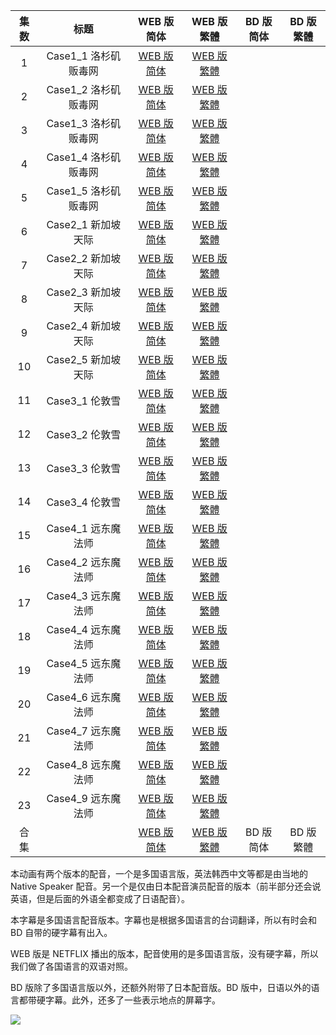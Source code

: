 | 集数 |         标题         |                             WEB 版简体                             |                             WEB 版繁體                             | BD 版简体 | BD 版繁體 |
| :--: | :------------------: | :----------------------------------------------------------: | :----------------------------------------------------------: | :--: | :--: |
|  1   | Case1_1 洛杉矶贩毒网 | [WEB 版简体](https://raw.githubusercontent.com/tastysugar/SweetSub-source/master/GREAT%20PRETENDER/WEB/%5BSweetSub%5D%20GREAT%20PRETENDER%20-%2001.chs.ass) | [WEB 版繁體](https://raw.githubusercontent.com/tastysugar/SweetSub-source/master/GREAT%20PRETENDER/WEB/%5BSweetSub%5D%20GREAT%20PRETENDER%20-%2001.cht.ass) |  |  |
|  2   | Case1_2 洛杉矶贩毒网 | [WEB 版简体](https://raw.githubusercontent.com/tastysugar/SweetSub-source/master/GREAT%20PRETENDER/WEB/%5BSweetSub%5D%20GREAT%20PRETENDER%20-%2002.chs.ass) | [WEB 版繁體](https://raw.githubusercontent.com/tastysugar/SweetSub-source/master/GREAT%20PRETENDER/WEB/%5BSweetSub%5D%20GREAT%20PRETENDER%20-%2002.cht.ass) |  |  |
|  3   | Case1_3 洛杉矶贩毒网 | [WEB 版简体](https://raw.githubusercontent.com/tastysugar/SweetSub-source/master/GREAT%20PRETENDER/WEB/%5BSweetSub%5D%20GREAT%20PRETENDER%20-%2003.chs.ass) | [WEB 版繁體](https://raw.githubusercontent.com/tastysugar/SweetSub-source/master/GREAT%20PRETENDER/WEB/%5BSweetSub%5D%20GREAT%20PRETENDER%20-%2003.cht.ass) |  |  |
|  4   | Case1_4 洛杉矶贩毒网 | [WEB 版简体](https://raw.githubusercontent.com/tastysugar/SweetSub-source/master/GREAT%20PRETENDER/WEB/%5BSweetSub%5D%20GREAT%20PRETENDER%20-%2004.chs.ass) | [WEB 版繁體](https://raw.githubusercontent.com/tastysugar/SweetSub-source/master/GREAT%20PRETENDER/WEB/%5BSweetSub%5D%20GREAT%20PRETENDER%20-%2004.cht.ass) |  |  |
|  5   | Case1_5 洛杉矶贩毒网 | [WEB 版简体](https://raw.githubusercontent.com/tastysugar/SweetSub-source/master/GREAT%20PRETENDER/WEB/%5BSweetSub%5D%20GREAT%20PRETENDER%20-%2005.chs.ass) | [WEB 版繁體](https://raw.githubusercontent.com/tastysugar/SweetSub-source/master/GREAT%20PRETENDER/WEB/%5BSweetSub%5D%20GREAT%20PRETENDER%20-%2005.cht.ass) |  |  |
|  6   | Case2_1 新加坡天际 | [WEB 版简体](https://raw.githubusercontent.com/tastysugar/SweetSub-source/master/GREAT%20PRETENDER/WEB/%5BSweetSub%5D%20GREAT%20PRETENDER%20-%2006.chs.ass) | [WEB 版繁體](https://raw.githubusercontent.com/tastysugar/SweetSub-source/master/GREAT%20PRETENDER/WEB/%5BSweetSub%5D%20GREAT%20PRETENDER%20-%2006.cht.ass) |  |  |
|  7   | Case2_2 新加坡天际 | [WEB 版简体](https://raw.githubusercontent.com/tastysugar/SweetSub-source/master/GREAT%20PRETENDER/WEB/%5BSweetSub%5D%20GREAT%20PRETENDER%20-%2007.chs.ass) | [WEB 版繁體](https://raw.githubusercontent.com/tastysugar/SweetSub-source/master/GREAT%20PRETENDER/WEB/%5BSweetSub%5D%20GREAT%20PRETENDER%20-%2007.cht.ass) |  |  |
|  8   | Case2_3 新加坡天际 | [WEB 版简体](https://raw.githubusercontent.com/tastysugar/SweetSub-source/master/GREAT%20PRETENDER/WEB/%5BSweetSub%5D%20GREAT%20PRETENDER%20-%2008.chs.ass) | [WEB 版繁體](https://raw.githubusercontent.com/tastysugar/SweetSub-source/master/GREAT%20PRETENDER/WEB/%5BSweetSub%5D%20GREAT%20PRETENDER%20-%2008.cht.ass) |  |  |
|  9   | Case2_4 新加坡天际 | [WEB 版简体](https://raw.githubusercontent.com/tastysugar/SweetSub-source/master/GREAT%20PRETENDER/WEB/%5BSweetSub%5D%20GREAT%20PRETENDER%20-%2009.chs.ass) | [WEB 版繁體](https://raw.githubusercontent.com/tastysugar/SweetSub-source/master/GREAT%20PRETENDER/WEB/%5BSweetSub%5D%20GREAT%20PRETENDER%20-%2009.cht.ass) |  |  |
|  10  | Case2_5 新加坡天际 | [WEB 版简体](https://raw.githubusercontent.com/tastysugar/SweetSub-source/master/GREAT%20PRETENDER/WEB/%5BSweetSub%5D%20GREAT%20PRETENDER%20-%2010.chs.ass) | [WEB 版繁體](https://raw.githubusercontent.com/tastysugar/SweetSub-source/master/GREAT%20PRETENDER/WEB/%5BSweetSub%5D%20GREAT%20PRETENDER%20-%2010.cht.ass) |  |  |
|  11  | Case3_1 伦敦雪 | [WEB 版简体](https://raw.githubusercontent.com/tastysugar/SweetSub-source/master/GREAT%20PRETENDER/WEB/%5BSweetSub%5D%20GREAT%20PRETENDER%20-%2011.chs.ass) | [WEB 版繁體](https://raw.githubusercontent.com/tastysugar/SweetSub-source/master/GREAT%20PRETENDER/WEB/%5BSweetSub%5D%20GREAT%20PRETENDER%20-%2011.cht.ass) |  |  |
|  12  | Case3_2 伦敦雪 | [WEB 版简体](https://raw.githubusercontent.com/tastysugar/SweetSub-source/master/GREAT%20PRETENDER/WEB/%5BSweetSub%5D%20GREAT%20PRETENDER%20-%2012.chs.ass) | [WEB 版繁體](https://raw.githubusercontent.com/tastysugar/SweetSub-source/master/GREAT%20PRETENDER/WEB/%5BSweetSub%5D%20GREAT%20PRETENDER%20-%2012.cht.ass) |  |  |
|  13  | Case3_3 伦敦雪 | [WEB 版简体](https://raw.githubusercontent.com/tastysugar/SweetSub-source/master/GREAT%20PRETENDER/WEB/%5BSweetSub%5D%20GREAT%20PRETENDER%20-%2013.chs.ass) | [WEB 版繁體](https://raw.githubusercontent.com/tastysugar/SweetSub-source/master/GREAT%20PRETENDER/WEB/%5BSweetSub%5D%20GREAT%20PRETENDER%20-%2013.cht.ass) |  |  |
|  14  | Case3_4 伦敦雪 | [WEB 版简体](https://raw.githubusercontent.com/tastysugar/SweetSub-source/master/GREAT%20PRETENDER/WEB/%5BSweetSub%5D%20GREAT%20PRETENDER%20-%2014.chs.ass) | [WEB 版繁體](https://raw.githubusercontent.com/tastysugar/SweetSub-source/master/GREAT%20PRETENDER/WEB/%5BSweetSub%5D%20GREAT%20PRETENDER%20-%2014.cht.ass) |  |  |
|  15  | Case4_1 远东魔法师 | [WEB 版简体](https://raw.githubusercontent.com/tastysugar/SweetSub-source/master/GREAT%20PRETENDER/WEB/%5BSweetSub%5D%20GREAT%20PRETENDER%20-%2015.chs.ass) | [WEB 版繁體](https://raw.githubusercontent.com/tastysugar/SweetSub-source/master/GREAT%20PRETENDER/WEB/%5BSweetSub%5D%20GREAT%20PRETENDER%20-%2015.cht.ass) |  |  |
|  16  | Case4_2 远东魔法师 | [WEB 版简体](https://raw.githubusercontent.com/tastysugar/SweetSub-source/master/GREAT%20PRETENDER/WEB/%5BSweetSub%5D%20GREAT%20PRETENDER%20-%2016.chs.ass) | [WEB 版繁體](https://raw.githubusercontent.com/tastysugar/SweetSub-source/master/GREAT%20PRETENDER/WEB/%5BSweetSub%5D%20GREAT%20PRETENDER%20-%2016.cht.ass) |  |  |
|  17  | Case4_3 远东魔法师 | [WEB 版简体](https://raw.githubusercontent.com/tastysugar/SweetSub-source/master/GREAT%20PRETENDER/WEB/%5BSweetSub%5D%20GREAT%20PRETENDER%20-%2017.chs.ass) | [WEB 版繁體](https://raw.githubusercontent.com/tastysugar/SweetSub-source/master/GREAT%20PRETENDER/WEB/%5BSweetSub%5D%20GREAT%20PRETENDER%20-%2017.cht.ass) |  |  |
|  18  | Case4_4 远东魔法师 | [WEB 版简体](https://raw.githubusercontent.com/tastysugar/SweetSub-source/master/GREAT%20PRETENDER/WEB/%5BSweetSub%5D%20GREAT%20PRETENDER%20-%2018.chs.ass) | [WEB 版繁體](https://raw.githubusercontent.com/tastysugar/SweetSub-source/master/GREAT%20PRETENDER/WEB/%5BSweetSub%5D%20GREAT%20PRETENDER%20-%2018.cht.ass) |  |  |
|  19  | Case4_5 远东魔法师 | [WEB 版简体](https://raw.githubusercontent.com/tastysugar/SweetSub-source/master/GREAT%20PRETENDER/WEB/%5BSweetSub%5D%20GREAT%20PRETENDER%20-%2019.chs.ass) | [WEB 版繁體](https://raw.githubusercontent.com/tastysugar/SweetSub-source/master/GREAT%20PRETENDER/WEB/%5BSweetSub%5D%20GREAT%20PRETENDER%20-%2019.cht.ass) |  |  |
|  20  | Case4_6 远东魔法师 | [WEB 版简体](https://raw.githubusercontent.com/tastysugar/SweetSub-source/master/GREAT%20PRETENDER/WEB/%5BSweetSub%5D%20GREAT%20PRETENDER%20-%2020.chs.ass) | [WEB 版繁體](https://raw.githubusercontent.com/tastysugar/SweetSub-source/master/GREAT%20PRETENDER/WEB/%5BSweetSub%5D%20GREAT%20PRETENDER%20-%2020.cht.ass) |  |  |
|  21  | Case4_7 远东魔法师 | [WEB 版简体](https://raw.githubusercontent.com/tastysugar/SweetSub-source/master/GREAT%20PRETENDER/WEB/%5BSweetSub%5D%20GREAT%20PRETENDER%20-%2021.chs.ass) | [WEB 版繁體](https://raw.githubusercontent.com/tastysugar/SweetSub-source/master/GREAT%20PRETENDER/WEB/%5BSweetSub%5D%20GREAT%20PRETENDER%20-%2021.cht.ass) |  |  |
|  22  | Case4_8 远东魔法师 | [WEB 版简体](https://raw.githubusercontent.com/tastysugar/SweetSub-source/master/GREAT%20PRETENDER/WEB/%5BSweetSub%5D%20GREAT%20PRETENDER%20-%2022.chs.ass) | [WEB 版繁體](https://raw.githubusercontent.com/tastysugar/SweetSub-source/master/GREAT%20PRETENDER/WEB/%5BSweetSub%5D%20GREAT%20PRETENDER%20-%2022.cht.ass) |  |  |
|  23  | Case4_9 远东魔法师 | [WEB 版简体](https://raw.githubusercontent.com/tastysugar/SweetSub-source/master/GREAT%20PRETENDER/WEB/%5BSweetSub%5D%20GREAT%20PRETENDER%20-%2023.chs.ass) | [WEB 版繁體](https://raw.githubusercontent.com/tastysugar/SweetSub-source/master/GREAT%20PRETENDER/WEB/%5BSweetSub%5D%20GREAT%20PRETENDER%20-%2023.cht.ass) |  |  |
| 合集 |  | [WEB 版简体](https://raw.githubusercontent.com/tastysugar/SweetSub-source/master/GREAT%20PRETENDER/WEB/%5BSweetSub%5D%20GREAT%20PRETENDER%20%5B01-23%5D%5BWebRip%5D.chs.zip) | [WEB 版繁體](https://raw.githubusercontent.com/tastysugar/SweetSub-source/master/GREAT%20PRETENDER/WEB/%5BSweetSub%5D%20GREAT%20PRETENDER%20%5B01-23%5D%5BWebRip%5D.chs.zip) | BD 版简体 | BD 版繁體 |



本动画有两个版本的配音，一个是多国语言版，英法韩西中文等都是由当地的 Native Speaker 配音。另一个是仅由日本配音演员配音的版本（前半部分还会说英语，但是后面的外语全都变成了日语配音）。

本字幕是多国语言配音版本。字幕也是根据多国语言的台词翻译，所以有时会和 BD 自带的硬字幕有出入。

WEB 版是 NETFLIX 播出的版本，配音使用的是多国语言版，没有硬字幕，所以我们做了各国语言的双语对照。

BD 版除了多国语言版以外，还额外附带了日本配音版。BD 版中，日语以外的语言都带硬字幕。此外，还多了一些表示地点的屏幕字。



![](https://i.loli.net/2020/06/02/8Pr3VFlhCZzULtk.png)